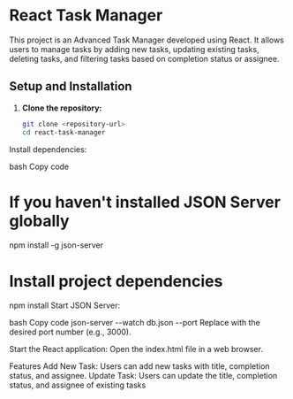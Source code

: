 # React Task Manager

This project is an Advanced Task Manager developed using React. It allows users to manage tasks by adding new tasks, updating existing tasks, deleting tasks, and filtering tasks based on completion status or assignee.

## Setup and Installation

1. **Clone the repository:**
   ```bash
   git clone <repository-url>
   cd react-task-manager
Install dependencies:

bash
Copy code
# If you haven't installed JSON Server globally
npm install -g json-server

# Install project dependencies
npm install
Start JSON Server:

bash
Copy code
json-server --watch db.json --port <port-number>
Replace <port-number> with the desired port number (e.g., 3000).

Start the React application:
Open the index.html file in a web browser.

Features
Add New Task: Users can add new tasks with title, completion status, and assignee.
Update Task: Users can update the title, completion status, and assignee of existing tasks


